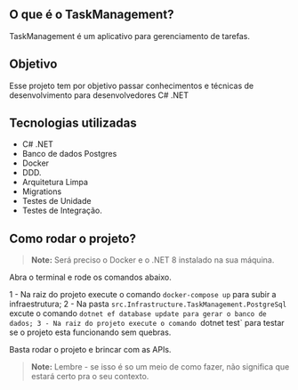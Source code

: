 ## O que é o TaskManagement?
TaskManagement é um aplicativo para gerenciamento de tarefas.

## Objetivo
Esse projeto tem por objetivo passar conhecimentos e técnicas de desenvolvimento para desenvolvedores C# .NET

## Tecnologias utilizadas

- C# .NET
- Banco de dados Postgres
- Docker
- DDD.
- Arquitetura Limpa
- Migrations
- Testes de Unidade
- Testes de Integração.
  
## Como rodar o projeto?

>**Note:** Será preciso o Docker e o .NET 8 instalado na sua máquina.

Abra o terminal e rode os comandos abaixo.

1 - Na raiz do projeto execute o comando `docker-compose up` para subir a infraestrutura;
2 - Na pasta `src.Infrastructure.TaskManagement.PostgreSql` excute o comando `dotnet ef database update para gerar o banco de dados;
3 - Na raiz do projeto execute o comando `dotnet test` para testar se o projeto esta funcionando sem quebras. 

Basta rodar o projeto e brincar com as APIs.

>**Note:** Lembre - se isso é so um meio de como fazer, não significa que estará certo pra o seu contexto.